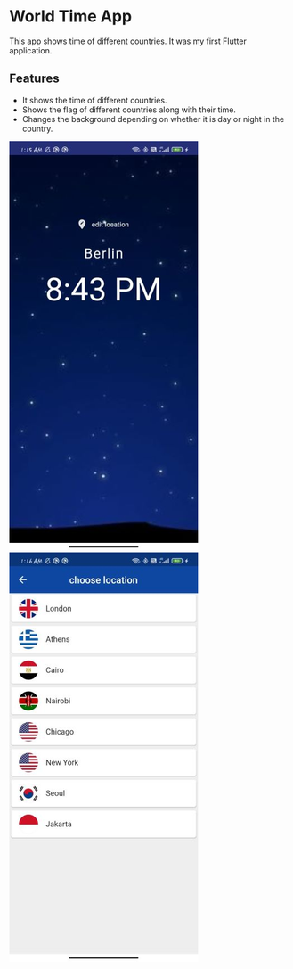 # World Time App

This app shows time of different countries. It was my first Flutter application.

## Features

- It shows the time of different countries.
- Shows the flag of different countries along with their time.
- Changes the background depending on whether it is day or night in the country.

<img src='readme_images/home.jpeg'>
<img src='readme_images/choose_location.jpeg'>

